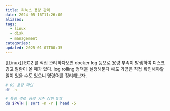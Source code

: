 ```yaml
---
title: 리눅스 용량 관리
date: 2024-05-16T11:26:00
aliases: 
tags:
  - linux
  - disk
  - management
categories: 
updated: 2025-01-07T00:35
---
```


[[Linux]] EC2 를 직접 관리하다보면 docker log 등으로 용량 부족이 발생하여 디스크 경고 알람이 올 때가 있다. log rolling 정책을 설정해둔다 해도 가끔은 직접 확인해야할 일이 있을 수도 있으니 명령어를 정리해보자.

```bash
# OS 용량 확인
df -h
```

```bash
# 특정 경로 용량 기준 상위 5개
du $PATH | sort -n -r | head -5
```
